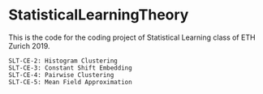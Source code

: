# StatisticalLearningTheory


 This is the code for the coding project of Statistical Learning class of ETH Zurich 2019.

    SLT-CE-2: Histogram Clustering
    SLT-CE-3: Constant Shift Embedding
    SLT-CE-4: Pairwise Clustering
    SLT-CE-5: Mean Field Approximation


